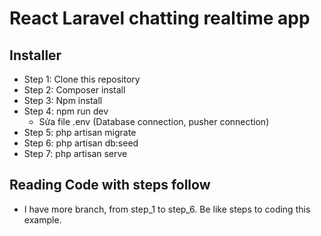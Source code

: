 # React Laravel chatting realtime app
## Installer
- Step 1: Clone this repository
- Step 2: Composer install
- Step 3: Npm install
- Step 4: npm run dev
    - Sửa file .env (Database connection, pusher connection)
- Step 5: php artisan migrate
- Step 6: php artisan db:seed
- Step 7: php artisan serve

## Reading Code with steps follow
- I have more branch, from step_1 to step_6. Be like steps to coding this example.
